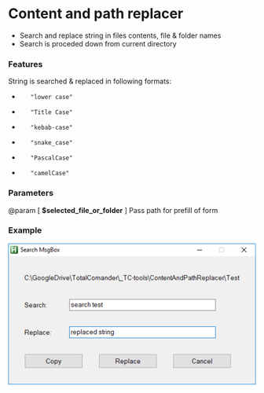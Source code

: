 # Content and path replacer  
 * Search and replace string in files contents, file & folder names  
 * Search is proceded down from current directory  

### Features  
  String is searched & replaced in following formats:  
 *        "lower case"  
 *        "Title Case"  
 *        "kebab-case"  
 *        "snake_case"  
 *        "PascalCase"  
 *        "camelCase"  

### Parameters  
@param [ __$selected_file_or_folder__ ]  Pass path for prefill of form  


### Example  
![ContentAndPathReplacer](Documentation/ContentAndPathReplacer.gif)  
  